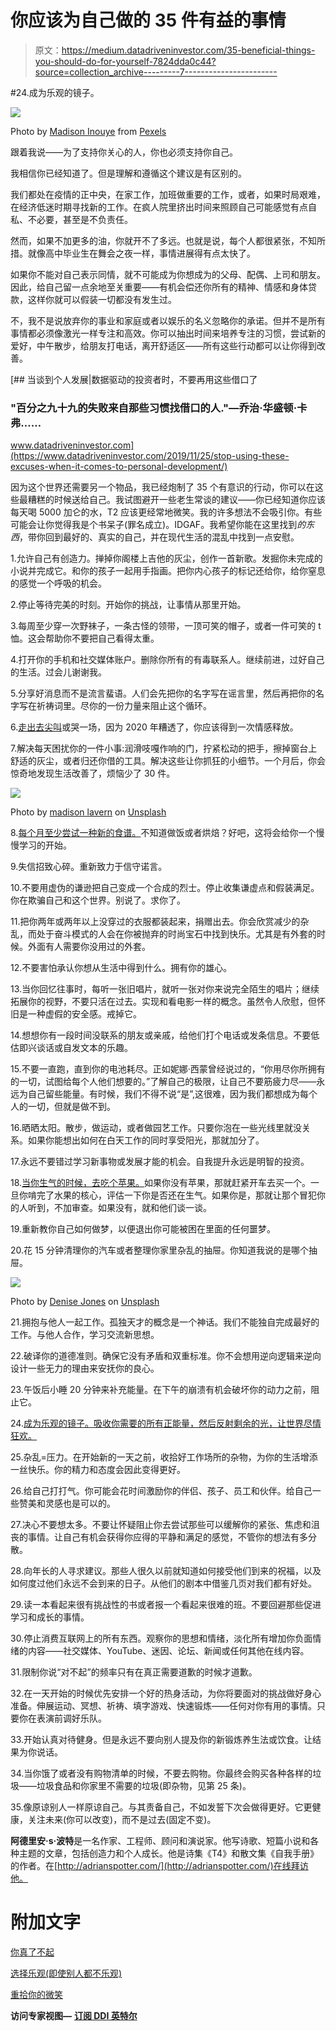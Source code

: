 # 你应该为自己做的 35 件有益的事情

> 原文：<https://medium.datadriveninvestor.com/35-beneficial-things-you-should-do-for-yourself-7824dda0c44?source=collection_archive---------7----------------------->

#24.成为乐观的镜子。

![](img/aba88828d2f19aea9a5509e3768fb275.png)

Photo by [Madison Inouye](https://www.pexels.com/@mdsnmdsnmdsn?utm_content=attributionCopyText&utm_medium=referral&utm_source=pexels) from [Pexels](https://www.pexels.com/photo/self-care-isn-t-selfish-signage-2821823/?utm_content=attributionCopyText&utm_medium=referral&utm_source=pexels)

跟着我说——为了支持你关心的人，你也必须支持你自己。

我相信你已经知道了。但是理解和遵循这个建议是有区别的。

我们都处在疫情的正中央，在家工作，加班做重要的工作，或者，如果时局艰难，在经济低迷时期寻找新的工作。在疯人院里挤出时间来照顾自己可能感觉有点自私、不必要，甚至是不负责任。

然而，如果不加更多的油，你就开不了多远。也就是说，每个人都很紧张，不知所措。就像高中毕业生在舞会之夜一样，事情进展得有点太快了。

如果你不能对自己表示同情，就不可能成为你想成为的父母、配偶、上司和朋友。因此，给自己留一点余地至关重要——有机会偿还你所有的精神、情感和身体贷款，这样你就可以假装一切都没有发生过。

不，我不是说放弃你的事业和家庭或者以娱乐的名义忽略你的承诺。但并不是所有事情都必须像激光一样专注和高效。你可以抽出时间来培养专注的习惯，尝试新的爱好，中午散步，给朋友打电话，离开舒适区——所有这些行动都可以让你得到改善。

[](https://www.datadriveninvestor.com/2019/11/25/stop-using-these-excuses-when-it-comes-to-personal-development/) [## 当谈到个人发展|数据驱动的投资者时，不要再用这些借口了

### "百分之九十九的失败来自那些习惯找借口的人."―乔治·华盛顿·卡弗……

www.datadriveninvestor.com](https://www.datadriveninvestor.com/2019/11/25/stop-using-these-excuses-when-it-comes-to-personal-development/) 

因为这个世界还需要另一个物品，我已经炮制了 35 个有意识的行动，你可以在这些最糟糕的时候送给自己。我试图避开一些老生常谈的建议——你已经知道你应该每天喝 5000 加仑的水，T2 应该更经常地微笑。我的许多想法不会吸引你。有些可能会让你觉得我是个书呆子(罪名成立)。IDGAF。我希望你能在这里找到*的东西*，带你回到最好的、真实的自己，并在现代生活的混乱中找到一点安慰。

1.允许自己有创造力。掸掉你阁楼上吉他的灰尘，创作一首新歌。发掘你未完成的小说并完成它。和你的孩子一起用手指画。把你内心孩子的标记还给你，给你窒息的感觉一个呼吸的机会。

2.停止等待完美的时刻。开始你的挑战，让事情从那里开始。

3.每周至少穿一次野袜子，一条古怪的领带，一顶可笑的帽子，或者一件可笑的 t 恤。这会帮助你不要把自己看得太重。

4.打开你的手机和社交媒体账户。删除你所有的有毒联系人。继续前进，过好自己的生活。过会儿谢谢我。

5.分享好消息而不是流言蜚语。人们会先把你的名字写在谣言里，然后再把你的名字写在祈祷词里。尽你的一份力量来阻止这个循环。

6.[走出去尖叫](https://forge.medium.com/my-anxiety-relief-is-a-5-minute-scream-every-morning-543957da6cde)或哭一场，因为 2020 年糟透了，你应该得到一次情感释放。

7.解决每天困扰你的一件小事:润滑吱嘎作响的门，拧紧松动的把手，擦掉窗台上舒适的灰尘，或者归还你借的工具。解决这些让你抓狂的小细节。一个月后，你会惊奇地发现生活改善了，烦恼少了 30 件。

![](img/28609c8acdcea30829147427f5805967.png)

Photo by [madison lavern](https://unsplash.com/@yogagenapp?utm_source=unsplash&utm_medium=referral&utm_content=creditCopyText) on [Unsplash](https://unsplash.com/s/photos/self-care-black-people?utm_source=unsplash&utm_medium=referral&utm_content=creditCopyText)

8.[每个月至少尝试一种新的食谱。](https://southtree.com/blogs/artifact/did-you-know-cooking-a-meal-is-actually-good-for-your-mind-not-just-your-stomach)不知道做饭或者烘焙？好吧，这将会给你一个慢慢学习的开始。

9.失信招致心碎。重新致力于信守诺言。

10.不要用虚伪的谦逊把自己变成一个合成的烈士。停止收集谦虚点和假装满足。你在欺骗自己和这个世界。别说了。求你了。

11.把你两年或两年以上没穿过的衣服都装起来，捐赠出去。你会欣赏减少的杂乱，而处于奋斗模式的人会在你被抛弃的时尚宝石中找到快乐。尤其是有外套的时候。外面有人需要你没用过的外套。

12.不要害怕承认你想从生活中得到什么。拥有你的雄心。

13.当你回忆往事时，每听一张旧唱片，就听一张对你来说完全陌生的唱片；继续拓展你的视野，不要只活在过去。实现和看电影一样的概念。虽然令人欣慰，但怀旧是一种虚假的安全感。戒掉它。

14.想想你有一段时间没联系的朋友或亲戚，给他们打个电话或发条信息。不要低估即兴谈话或自发文本的乐趣。

15.不要一直跑，直到你的电池耗尽。正如妮娜·西蒙曾经说过的，“你用尽你所拥有的一切，试图给每个人他们想要的。”了解自己的极限，让自己不要筋疲力尽——永远为自己留些能量。有时候，我们不得不说“是”,这很难，因为我们都想成为每个人的一切，但就是做不到。

16.晒晒太阳。散步，做运动，或者做园艺工作。只要你泡在一些光线里就没关系。如果你能想出如何在白天工作的同时享受阳光，那就加分了。

17.永远不要错过学习新事物或发展才能的机会。自我提升永远是明智的投资。

18.[当你生气的时候，去吃个苹果。](https://www.fatherly.com/love-money/fight-better-relationship-if-you-hate-conflict/)如果你没有苹果，那就赶紧开车去买一个。一旦你啃完了水果的核心，评估一下你是否还在生气。如果你是，那就让那个冒犯你的人听到，不加审查。如果没有，就和他们谈一谈。

19.重新教你自己如何做梦，以便退出你可能被困在里面的任何噩梦。

20.花 15 分钟清理你的汽车或者整理你家里杂乱的抽屉。你知道我说的是哪个抽屉。

![](img/307b12a771dcfaa4549944607db6455c.png)

Photo by [Denise Jones](https://unsplash.com/@cooljonez?utm_source=unsplash&utm_medium=referral&utm_content=creditCopyText) on [Unsplash](https://unsplash.com/s/photos/happiness?utm_source=unsplash&utm_medium=referral&utm_content=creditCopyText)

21.拥抱与他人一起工作。孤独天才的概念是一个神话。我们不能独自完成最好的工作。与他人合作，学习交流新思想。

22.破译你的道德准则。确保它没有矛盾和双重标准。你不会想用逆向逻辑来逆向设计一些无力的理由来安抚你的良心。

23.午饭后小睡 20 分钟来补充能量。在下午的崩溃有机会破坏你的动力之前，阻止它。

24.[成为乐观的镜子。吸收你需要的所有正能量，然后反射剩余的光，让世界尽情狂欢。](https://medium.com/datadriveninvestor/choose-optimism-even-when-nobody-else-is-6e41c467c7b9?source=friends_link&sk=e5d927fb83b6298c8f82f2fe28840729)

25.杂乱=压力。在开始新的一天之前，收拾好工作场所的杂物，为你的生活增添一丝快乐。你的精力和态度会因此变得更好。

26.给自己打打气。你可能会花时间激励你的伴侣、孩子、员工和伙伴。给自己一些赞美和灵感也是可以的。

27.决心不要想太多。不要让怀疑阻止你去尝试那些可以缓解你的紧张、焦虑和沮丧的事情。让自己有机会获得你应得的平静和满足的感觉，不管你的想法有多分散。

28.向年长的人寻求建议。那些人很久以前就知道如何接受他们到来的祝福，以及如何度过他们永远不会到来的日子。从他们的剧本中借鉴几页对我们都有好处。

29.读一本看起来很有挑战性的书或者报一个看起来很难的班。不要回避那些促进学习和成长的事情。

30.停止消费互联网上的所有东西。观察你的思想和情绪，淡化所有增加你负面情绪的内容——社交媒体、YouTube、迷因、论坛、新闻或任何其他在线内容。

31.限制你说“对不起”的频率只有在真正需要道歉的时候才道歉。

32.在一天开始的时候优先安排一个好的热身活动，为你将要面对的挑战做好身心准备。伸展运动、冥想、祈祷、填字游戏、快速锻炼——任何对你有用的事情。只要你在表演前调好乐队。

33.开始认真对待健身。但是永远不要向别人提及你的新锻炼养生法或饮食。让结果为你说话。

34.当你饿了或者没有购物清单的时候，不要去购物。你最终会购买各种各样的垃圾——垃圾食品和你家里不需要的垃圾(即杂物，见第 25 条)。

35.像原谅别人一样原谅自己。与其责备自己，不如发誓下次会做得更好。它更健康，关注未来(你可以改变)，而不是过去(固定不变)。

**阿德里安·s·波特**是一名作家、工程师、顾问和演说家。他写诗歌、短篇小说和各种主题的文章，包括创造力和个人成长。他是诗集《T4》和散文集《自我手册》的作者。在[http://adrianspotter.com/](http://adrianspotter.com/)在线拜访他。

# 附加文字

[你真了不起](https://medium.com/datadriveninvestor/you-are-amazing-274651127432?source=friends_link&sk=34312c5fa72f2109d6031c2a4b7c2e4c)

[选择乐观(即使别人都不乐观)](https://medium.com/datadriveninvestor/choose-optimism-even-when-nobody-else-is-6e41c467c7b9?source=friends_link&sk=e5d927fb83b6298c8f82f2fe28840729)

[重拾你的微笑](https://medium.com/datadriveninvestor/reclaim-your-smile-581299776ab6?source=friends_link&sk=0d817a588351a9f25ba89096bea526f4)

**访问专家视图—** [**订阅 DDI 英特尔**](https://datadriveninvestor.com/ddi-intel)